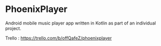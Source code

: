 # PhoenixPlayer
Android mobile music player app written in Kotlin as part of an individual project.

Trello : https://trello.com/b/offQafeZ/phoenixplayer
